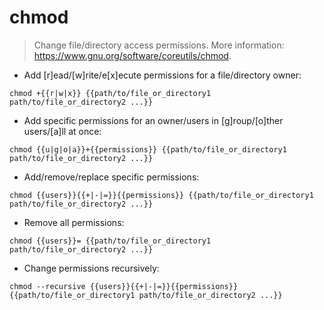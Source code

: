 # chmod

> Change file/directory access permissions.
> More information: <https://www.gnu.org/software/coreutils/chmod>.

- Add [r]ead/[w]rite/e[x]ecute permissions for a file/directory owner:

`chmod +{{r|w|x}} {{path/to/file_or_directory1 path/to/file_or_directory2 ...}}`

- Add specific permissions for an owner/users in [g]roup/[o]ther users/[a]ll at once:

`chmod {{u|g|o|a}}+{{permissions}} {{path/to/file_or_directory1 path/to/file_or_directory2 ...}}`

- Add/remove/replace specific permissions:

`chmod {{users}}{{+|-|=}}{{permissions}} {{path/to/file_or_directory1 path/to/file_or_directory2 ...}}`

- Remove all permissions:

`chmod {{users}}= {{path/to/file_or_directory1 path/to/file_or_directory2 ...}}`

- Change permissions recursively:

`chmod --recursive {{users}}{{+|-|=}}{{permissions}} {{path/to/file_or_directory1 path/to/file_or_directory2 ...}}`
